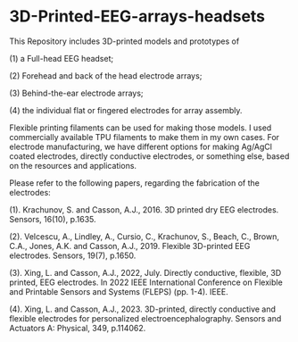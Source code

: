 # 3D-Printed-EEG-arrays-headsets

This Repository includes 3D-printed models and prototypes of

(1) a Full-head EEG headset; 

(2) Forehead and back of the head electrode arrays; 

(3) Behind-the-ear electrode arrays;

(4) the individual flat or fingered electrodes for array assembly.

Flexible printing filaments can be used for making those models. I used commercially available TPU filaments to make them in my own cases. For electrode manufacturing, we have different options for making Ag/AgCl coated electrodes, directly conductive electrodes, or something else, based on the resources and applications. 

Please refer to the following papers, regarding the fabrication of the electrodes:

(1). Krachunov, S. and Casson, A.J., 2016. 3D printed dry EEG electrodes. Sensors, 16(10), p.1635.

(2). Velcescu, A., Lindley, A., Cursio, C., Krachunov, S., Beach, C., Brown, C.A., Jones, A.K. and Casson, A.J., 2019. Flexible 3D-printed EEG electrodes. Sensors, 19(7), p.1650.

(3). Xing, L. and Casson, A.J., 2022, July. Directly conductive, flexible, 3D printed, EEG electrodes. In 2022 IEEE International Conference on Flexible and Printable Sensors and Systems (FLEPS) (pp. 1-4). IEEE.

(4). Xing, L. and Casson, A.J., 2023. 3D-printed, directly conductive and flexible electrodes for personalized electroencephalography. Sensors and Actuators A: Physical, 349, p.114062.
